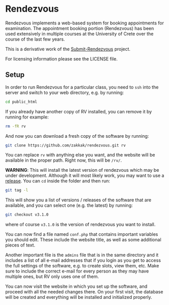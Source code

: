 Rendezvous
==========

Rendezvous implements a web-based system for booking appointments for
examination.  The appointment booking portion (Rendezvous) has been
used extensively in multiple courses at the University of Crete over
the course of the last few years.

This is a derivative work of the
[Submit-Rendezvous](https://github.com/papamix/submit_rendezvous)
project.

For licensing information please see the LICENSE file.

## Setup

In order to run Rendezvous for a particular class, you need to `ssh` into the
server and switch to your web directory, e.g. by running:

```bash
cd public_html
```

If you already have another copy of RV installed, you can remove it by running
for example:

```bash
rm -fR rv
```

And now you can download a fresh copy of the software by running:

```bash
git clone https://github.com/zakkak/rendezvous.git rv
```

You can replace `rv` with anything else you want, and the website will be
available in the proper path. Right now, this will be `/rv/`.

**WARNING**: This will install the latest version of rendezvous which may be
under development. Although it will most likely work, you may want to use a
[release](https://github.com/zakkak/rendezvous/tags). You can `cd` inside the folder and then run:

```bash
git tag -l
```

This will show you a list of versions / releases of the software that are
available, and you can select one (e.g. the latest) by running:

```bash
git checkout v3.1.0
```

where of course `v3.1.0` is the version of rendezvous you want to install.

You can now find a file named `conf.php` that contains important variables you
should edit. These include the website title, as well as some additional pieces
of text.

Another important file is the `admins` file that is in the same directory and
it includes a list of all e-mail addresses that if you login as you get to
access the full settings of the software, e.g. to create slots, view them, etc.
Make sure to include the correct e-mail for every person as they may have
multiple ones, but RV only uses one of them.

You can now visit the website in which you set up the software, and proceed
with all the needed changes there. On your first visit, the database will be
created and everything will be installed and initialized properly.
